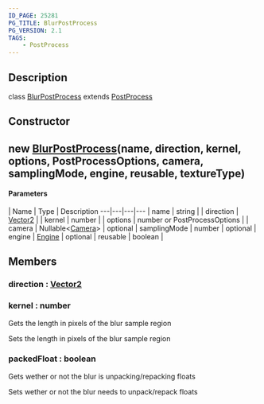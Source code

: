 ```yaml
---
ID_PAGE: 25281
PG_TITLE: BlurPostProcess
PG_VERSION: 2.1
TAGS:
    - PostProcess
---
```

## Description

class [BlurPostProcess](/classes/3.1/BlurPostProcess) extends [PostProcess](/classes/3.1/PostProcess)



## Constructor

## new [BlurPostProcess](/classes/3.1/BlurPostProcess)(name, direction, kernel, options, PostProcessOptions, camera, samplingMode, engine, reusable, textureType)



#### Parameters
 | Name | Type | Description
---|---|---|---
 | name | string | 
 | direction | [Vector2](/classes/3.1/Vector2) | 
 | kernel | number | 
 | options | number or PostProcessOptions | 
 | camera | Nullable&lt;[Camera](/classes/3.1/Camera)&gt; | 
optional | samplingMode | number | 
optional | engine | [Engine](/classes/3.1/Engine) | 
optional | reusable | boolean | 
## Members

### direction : [Vector2](/classes/3.1/Vector2)


### kernel : number

Gets the length in pixels of the blur sample region

Sets the length in pixels of the blur sample region
### packedFloat : boolean

Gets wether or not the blur is unpacking/repacking floats

Sets wether or not the blur needs to unpack/repack floats

